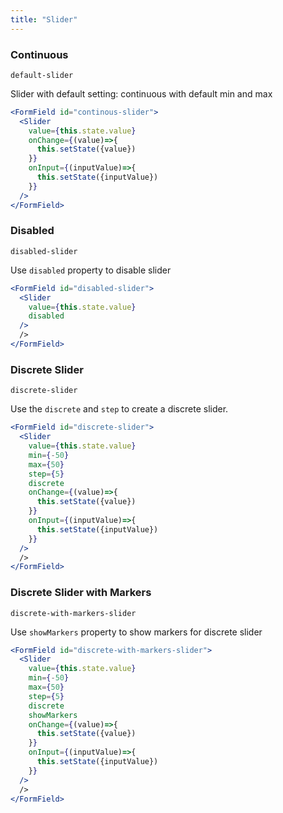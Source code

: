 ```yaml
---
title: "Slider"
---
```

### Continuous
```react-snippet
default-slider
```
Slider with default setting: continuous with default min and max
```jsx
<FormField id="continous-slider">
  <Slider
    value={this.state.value}
    onChange={(value)=>{
      this.setState({value})
    }}
    onInput={(inputValue)=>{
      this.setState({inputValue})
    }}
  />
</FormField>
```

### Disabled
```react-snippet
disabled-slider
```
Use ```disabled``` property to disable slider
```jsx
<FormField id="disabled-slider">
  <Slider
    value={this.state.value}
    disabled
  />
  />
</FormField>
```

### Discrete Slider
```react-snippet
discrete-slider
```
Use the ```discrete``` and ```step``` to create a discrete slider.
```jsx
<FormField id="discrete-slider">
  <Slider
    value={this.state.value}
    min={-50}
    max={50}
    step={5}
    discrete
    onChange={(value)=>{
      this.setState({value})
    }}
    onInput={(inputValue)=>{
      this.setState({inputValue})
    }}
  />
  />
</FormField>
```


### Discrete Slider with Markers
```react-snippet
discrete-with-markers-slider
```
Use ```showMarkers``` property to show markers for discrete slider
```jsx
<FormField id="discrete-with-markers-slider">
  <Slider
    value={this.state.value}
    min={-50}
    max={50}
    step={5}
    discrete
    showMarkers
    onChange={(value)=>{
      this.setState({value})
    }}
    onInput={(inputValue)=>{
      this.setState({inputValue})
    }}
  />
  />
</FormField>
```
